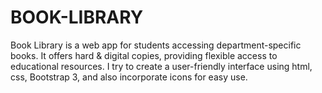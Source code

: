 # BOOK-LIBRARY
Book Library is a web app for students accessing department-specific books. It offers hard &amp; digital copies, providing flexible access to educational resources. I try to create a user-friendly interface using html, css, Bootstrap 3, and also incorporate icons for easy use.
